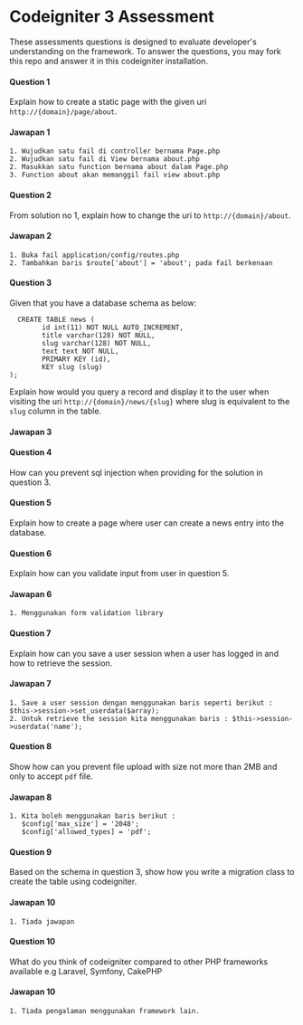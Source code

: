 # Codeigniter 3 Assessment


These assessments questions is designed to evaluate developer's understanding on the framework. To answer the questions, you may fork this repo and answer it in this codeigniter installation.

#### Question 1
Explain how to create a static page with the given uri `http://{domain}/page/about`.


#### Jawapan 1
```
1. Wujudkan satu fail di controller bernama Page.php
2. Wujudkan satu fail di View bernama about.php
2. Masukkan satu function bernama about dalam Page.php
3. Function about akan memanggil fail view about.php
```

#### Question 2
From solution no 1, explain how to change the uri to `http://{domain}/about`.


#### Jawapan 2
```
1. Buka fail application/config/routes.php
2. Tambahkan baris $route['about'] = 'about'; pada fail berkenaan
```

#### Question 3
Given that you have a database schema as below: 
```mysql 
  CREATE TABLE news (
        id int(11) NOT NULL AUTO_INCREMENT,
        title varchar(128) NOT NULL,
        slug varchar(128) NOT NULL,
        text text NOT NULL,
        PRIMARY KEY (id),
        KEY slug (slug)
);
```

Explain how would you query a record and display it to the user when visiting the uri `http://{domain}/news/{slug}` where slug is equivalent to the `slug` column in the table.

#### Jawapan 3


#### Question 4
How can you prevent sql injection when providing for the solution in question 3.


#### Question 5
Explain how to create a page where user can create a news entry into the database.

#### Question 6
Explain how can you validate input from user in question 5.

#### Jawapan 6
```
1. Menggunakan form validation library
```

#### Question 7
Explain how can you save a user session when a user has logged in and how to retrieve the session.

#### Jawapan 7
```
1. Save a user session dengan menggunakan baris seperti berikut : $this->session->set_userdata($array);
2. Untuk retrieve the session kita menggunakan baris : $this->session->userdata('name');
```

#### Question 8
Show how can you prevent file upload with size not more than 2MB and only to accept `pdf` file.


#### Jawapan 8
```
1. Kita boleh menggunakan baris berikut : 
   $config['max_size'] = '2048'; 
   $config['allowed_types] = 'pdf';
```

#### Question 9
Based on the schema in question 3, show how you write a migration class to create the table using codeigniter.


#### Jawapan 10
```
1. Tiada jawapan
```

#### Question 10
What do you think of codeigniter compared to other PHP frameworks available e.g Laravel, Symfony, CakePHP

#### Jawapan 10
```
1. Tiada pengalaman menggunakan framework lain.
```
